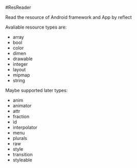 #ResReader  

Read the resource of Android framework and App by reflect  

Avaliable resource types are:  
- array
- bool
- color
- dimen
- drawable
- integer
- layout
- mipmap
- string
  
Maybe supported later types:  
- anim
- animator
- attr
- fraction
- id
- interpolator
- menu
- plurals
- raw
- style
- transition
- styleable